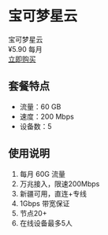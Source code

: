# 宝可梦星云


  <div class="pricing-card">
    <div class="pricing-title">宝可梦星云</div>
    <div class="pricing-price">¥5.90 <span class="pricing-unit">每月</span></div>
    <a href="https://love.52pokemon.cc/register?code=56ERkkxp" target="_blank" class="buy-button">
      <i class="icon-cart"></i> 立即购买
    </a>
    
## 套餐特点

- 流量：60 GB
- 速度：200 Mbps
- 设备数：5

## 使用说明

1. 每月 60G 流量
2. 万兆接入，限速200Mbps
3. 新疆可用，直连+专线
4. 1Gbps 带宽保证
5. 节点20+
6. 在线设备最多5人
  </div>
